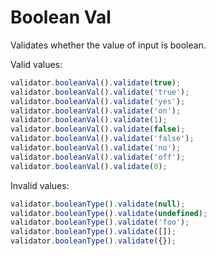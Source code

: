 # Boolean Val

Validates whether the value of input is boolean.

Valid values:

```js
validator.booleanVal().validate(true);
validator.booleanVal().validate('true');
validator.booleanVal().validate('yes');
validator.booleanVal().validate('on');
validator.booleanVal().validate(1);
validator.booleanVal().validate(false);
validator.booleanVal().validate('false');
validator.booleanVal().validate('no');
validator.booleanVal().validate('off');
validator.booleanVal().validate(0);
```

Invalid values:

```js
validator.booleanType().validate(null);
validator.booleanType().validate(undefined);
validator.booleanType().validate('foo');
validator.booleanType().validate([]);
validator.booleanType().validate({});
```

